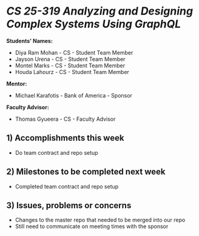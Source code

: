 # *CS 25-319 Analyzing and Designing Complex Systems Using GraphQL*

**Students' Names:**
-  Diya Ram Mohan - CS - Student Team Member
-  Jayson Urena - CS - Student Team Member
-  Montel Marks - CS - Student Team Member
-  Houda Lahourz - CS - Student Team Member

**Mentor:**
- Michael Karafotis - Bank of America - Sponsor

**Faculty Advisor:**
- Thomas Gyueera - CS - Faculty Advisor

## 1) Accomplishments this week ##
   - Do team contract and repo setup	

## 2) Milestones to be completed next week ##
   - Completed team contract and repo setup	

## 3) Issues, problems or concerns ##
   - Changes to the master repo that needed to be merged into our repo
   - Still need to communicate on meeting times with the sponsor
   


